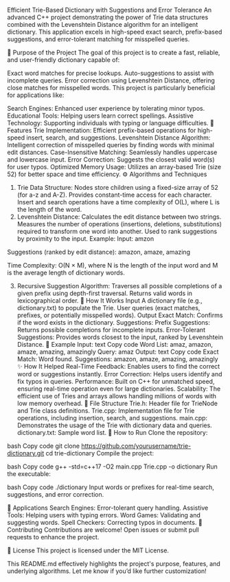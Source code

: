 Efficient Trie-Based Dictionary with Suggestions and Error Tolerance
An advanced C++ project demonstrating the power of Trie data structures combined with the Levenshtein Distance algorithm for an intelligent dictionary. This application excels in high-speed exact search, prefix-based suggestions, and error-tolerant matching for misspelled queries.

📜 Purpose of the Project
The goal of this project is to create a fast, reliable, and user-friendly dictionary capable of:

Exact word matches for precise lookups.
Auto-suggestions to assist with incomplete queries.
Error correction using Levenshtein Distance, offering close matches for misspelled words.
This project is particularly beneficial for applications like:

Search Engines: Enhanced user experience by tolerating minor typos.
Educational Tools: Helping users learn correct spellings.
Assistive Technology: Supporting individuals with typing or language difficulties.
🚀 Features
Trie Implementation: Efficient prefix-based operations for high-speed insert, search, and suggestions.
Levenshtein Distance Algorithm: Intelligent correction of misspelled queries by finding words with minimal edit distances.
Case-Insensitive Matching: Seamlessly handles uppercase and lowercase input.
Error Correction: Suggests the closest valid word(s) for user typos.
Optimized Memory Usage: Utilizes an array-based Trie (size 52) for better space and time efficiency.
⚙️ Algorithms and Techniques
1. Trie Data Structure:
Nodes store children using a fixed-size array of 52 (for a-z and A-Z).
Provides constant-time access for each character.
Insert and search operations have a time complexity of O(L), where L is the length of the word.
2. Levenshtein Distance:
Calculates the edit distance between two strings.
Measures the number of operations (insertions, deletions, substitutions) required to transform one word into another.
Used to rank suggestions by proximity to the input.
Example:
Input: amzon

Suggestions (ranked by edit distance): amazon, amaze, amazing

Time Complexity: O(N × M), where N is the length of the input word and M is the average length of dictionary words.

3. Recursive Suggestion Algorithm:
Traverses all possible completions of a given prefix using depth-first traversal.
Returns valid words in lexicographical order.
📜 How It Works
Input
A dictionary file (e.g., dictionary.txt) to populate the Trie.
User queries (exact matches, prefixes, or potentially misspelled words).
Output
Exact Match: Confirms if the word exists in the dictionary.
Suggestions:
Prefix Suggestions: Returns possible completions for incomplete inputs.
Error-Tolerant Suggestions: Provides words closest to the input, ranked by Levenshtein Distance.
📖 Example
Input:
text
Copy code
Word List: amaz, amazon, amaze, amazing, amazingly
Query: amaz
Output:
text
Copy code
Exact Match: Word found.
Suggestions: amazon, amaze, amazing, amazingly
✨ How It Helped
Real-Time Feedback: Enables users to find the correct word or suggestions instantly.
Error Correction: Helps users identify and fix typos in queries.
Performance: Built on C++ for unmatched speed, ensuring real-time operation even for large dictionaries.
Scalability: The efficient use of Tries and arrays allows handling millions of words with low memory overhead.
📂 File Structure
Trie.h: Header file for TrieNode and Trie class definitions.
Trie.cpp: Implementation file for Trie operations, including insertion, search, and suggestions.
main.cpp: Demonstrates the usage of the Trie with dictionary data and queries.
dictionary.txt: Sample word list.
🔧 How to Run
Clone the repository:

bash
Copy code
git clone https://github.com/yourusername/trie-dictionary.git
cd trie-dictionary
Compile the project:

bash
Copy code
g++ -std=c++17 -O2 main.cpp Trie.cpp -o dictionary
Run the executable:

bash
Copy code
./dictionary
Input words or prefixes for real-time search, suggestions, and error correction.

🌟 Applications
Search Engines: Error-tolerant query handling.
Assistive Tools: Helping users with typing errors.
Word Games: Validating and suggesting words.
Spell Checkers: Correcting typos in documents.
🤝 Contributing
Contributions are welcome! Open issues or submit pull requests to enhance the project.

📜 License
This project is licensed under the MIT License.

This README.md effectively highlights the project's purpose, features, and underlying algorithms. Let me know if you’d like further customization!